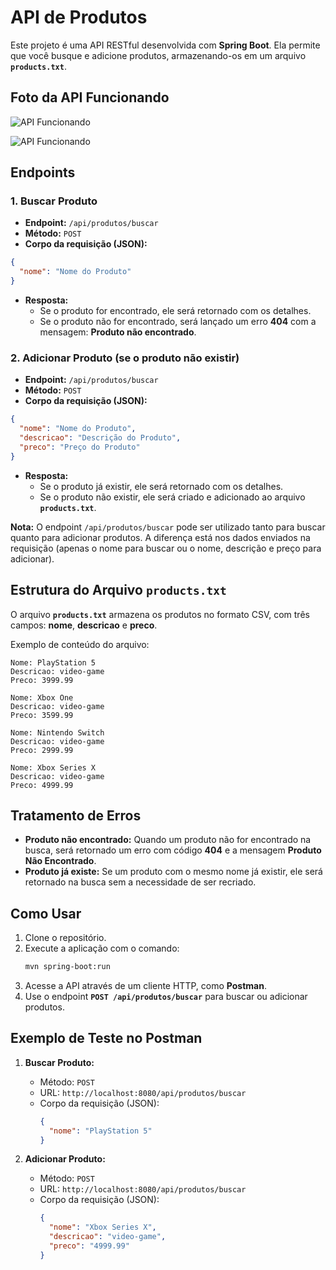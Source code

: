# API de Produtos

Este projeto é uma API RESTful desenvolvida com **Spring Boot**. Ela permite que você busque e adicione produtos, armazenando-os em um arquivo **`products.txt`**.

## Foto da API Funcionando

![API Funcionando](https://drive.google.com/uc?id=1K2cRUAcsGZjrrXXSr3oGCFnmBfIVXv3n)

![API Funcionando](https://drive.google.com/file/d/1q-yJ19TpWTaIA8bXZa90EM5VfqblVm1B/view?usp=sharing)

## Endpoints

### 1. Buscar Produto
- **Endpoint:** `/api/produtos/buscar`
- **Método:** `POST`
- **Corpo da requisição (JSON):**
```json
{
  "nome": "Nome do Produto"
}
```
- **Resposta:**
    - Se o produto for encontrado, ele será retornado com os detalhes.
    - Se o produto não for encontrado, será lançado um erro **404** com a mensagem: **Produto não encontrado**.

### 2. Adicionar Produto (se o produto não existir)
- **Endpoint:** `/api/produtos/buscar`
- **Método:** `POST`
- **Corpo da requisição (JSON):**
```json
{
  "nome": "Nome do Produto",
  "descricao": "Descrição do Produto",
  "preco": "Preço do Produto"
}
```
- **Resposta:**
    - Se o produto já existir, ele será retornado com os detalhes.
    - Se o produto não existir, ele será criado e adicionado ao arquivo **`products.txt`**.

**Nota:** O endpoint `/api/produtos/buscar` pode ser utilizado tanto para buscar quanto para adicionar produtos. A diferença está nos dados enviados na requisição (apenas o nome para buscar ou o nome, descrição e preço para adicionar).

## Estrutura do Arquivo `products.txt`

O arquivo **`products.txt`** armazena os produtos no formato CSV, com três campos: **nome**, **descricao** e **preco**.

Exemplo de conteúdo do arquivo:

```
Nome: PlayStation 5
Descricao: video-game
Preco: 3999.99

Nome: Xbox One
Descricao: video-game
Preco: 3599.99

Nome: Nintendo Switch
Descricao: video-game
Preco: 2999.99

Nome: Xbox Series X
Descricao: video-game
Preco: 4999.99
```

## Tratamento de Erros

- **Produto não encontrado:** Quando um produto não for encontrado na busca, será retornado um erro com código **404** e a mensagem **Produto Não Encontrado**.
- **Produto já existe:** Se um produto com o mesmo nome já existir, ele será retornado na busca sem a necessidade de ser recriado.

## Como Usar

1. Clone o repositório.
2. Execute a aplicação com o comando:
   ```bash
   mvn spring-boot:run
   ```
3. Acesse a API através de um cliente HTTP, como **Postman**.
4. Use o endpoint **`POST /api/produtos/buscar`** para buscar ou adicionar produtos.

## Exemplo de Teste no Postman

1. **Buscar Produto:**
   - Método: `POST`
   - URL: `http://localhost:8080/api/produtos/buscar`
   - Corpo da requisição (JSON):
     ```json
     {
       "nome": "PlayStation 5"
     }
     ```

2. **Adicionar Produto:**
   - Método: `POST`
   - URL: `http://localhost:8080/api/produtos/buscar`
   - Corpo da requisição (JSON):
     ```json
     {
       "nome": "Xbox Series X",
       "descricao": "video-game",
       "preco": "4999.99"
     }
     ```
